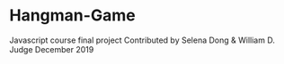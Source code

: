 # Hangman-Game
Javascript course final project 
Contributed by Selena Dong & William D. Judge
December 2019
